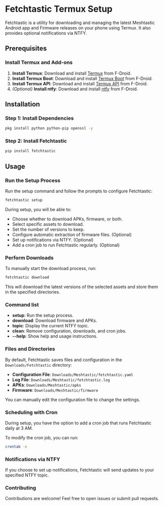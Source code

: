 # Fetchtastic Termux Setup

Fetchtastic is a utility for downloading and managing the latest Meshtastic Android app and Firmware releases on your phone using Termux. It also provides optional notifications via NTFY.

## Prerequisites

### Install Termux and Add-ons

1. **Install Termux**: Download and install [Termux](https://f-droid.org/en/packages/com.termux/) from F-Droid.
2. **Install Termux Boot**: Download and install [Termux Boot](https://f-droid.org/en/packages/com.termux.boot/) from F-Droid.
3. **Install Termux API**: Download and install [Termux API](https://f-droid.org/en/packages/com.termux.api/) from F-Droid.
4. *(Optional)* **Install ntfy**: Download and install [ntfy](https://f-droid.org/en/packages/io.heckel.ntfy/) from F-Droid.

## Installation

### Step 1: Install Dependencies

```bash
pkg install python python-pip openssl -y
```

### Step 2: Install Fetchtastic

```bash
pip install fetchtastic
```

## Usage

### Run the Setup Process

Run the setup command and follow the prompts to configure Fetchtastic:

```bash
fetchtastic setup
```

During setup, you will be able to:

- Choose whether to download APKs, firmware, or both.
- Select specific assets to download.
- Set the number of versions to keep.
- Configure automatic extraction of firmware files. (Optional)
- Set up notifications via NTFY. (Optional)
- Add a cron job to run Fetchtastic regularly. (Optional)

### Perform Downloads

To manually start the download process, run:

```bash
fetchtastic download
```

This will download the latest versions of the selected assets and store them in the specified directories.

### Command list

- **setup**: Run the setup process.
- **download**: Download firmware and APKs.
- **topic**: Display the current NTFY topic.
- **clean**: Remove configuration, downloads, and cron jobs.
- **--help**: Show help and usage instructions.

### Files and Directories

By default, Fetchtastic saves files and configuration in the `Downloads/Fetchtastic` directory:

 - **Configuration File**: `Downloads/Meshtastic/fetchtastic.yaml`
 - **Log File**: `Downloads/Meshtastic/fetchtastic.log`
 - **APKs**: `Downloads/Meshtastic/apks`
 - **Firmware**: `Downloads/Meshtastic/firmware`

You can manually edit the configuration file to change the settings.


### Scheduling with Cron

During setup, you have the option to add a cron job that runs Fetchtastic daily at 3 AM.

To modify the cron job, you can run:
```bash
crontab -e
```

### Notifications via NTFY

If you choose to set up notifications, Fetchtastic will send updates to your specified NTFY topic.

### Contributing

Contributions are welcome! Feel free to open issues or submit pull requests.
